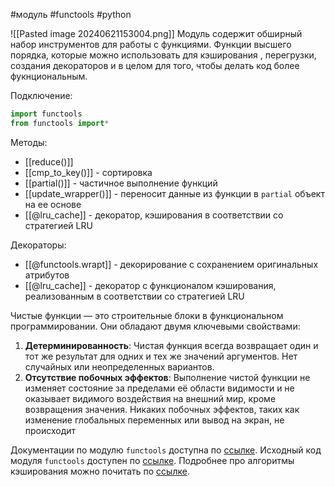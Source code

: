 #модуль #functools #python 


![[Pasted image 20240621153004.png]]
Модуль содержит обширный набор инструментов для работы с функциями. Функции высшего порядка, которые можно использовать для кэширования , перегрузки, создания декораторов и в целом для того, чтобы делать код более фукнциональным.

Подключение:
```python
import functools
from functools import*
```

Методы:
- [[reduce()]] 
- [[cmp_to_key()]] - сортировка
- [[partial()]] - частичное выполнение функций
- [[update_wrapper()]] - переносит данные из функции в `partial` объект на ее основе
- [[@lru_cache]] - декоратор, кэширования в соответствии со стратегией LRU

Декораторы:
 - [[@functools.wrapt]] - декорирование с сохранением оригинальных атрибутов
 - [[@lru_cache]] - декоратор с функционалом кэширования, реализованным в соответствии со стратегией LRU

Чистые функции — это строительные блоки в функциональном программировании. Они обладают двумя ключевыми свойствами:
1. **Детерминированность**: Чистая функция всегда возвращает один и тот же результат для одних и тех же значений аргументов. Нет случайных или неопределенных вариантов.
2. **Отсутствие побочных эффектов**: Выполнение чистой функции не изменяет состояние за пределами её области видимости и не оказывает видимого воздействия на внешний мир, кроме возвращения значения. Никаких побочных эффектов, таких как изменение глобальных переменных или вывод на экран, не происходит

Документации по модулю `functools` доступна по [ссылке](https://docs.python.org/3/library/functools.html).
Исходный код модуля `functools` доступен по [ссылке](https://github.com/python/cpython/blob/7a4791e03613bfbdc0d3ddfabfc0b59e6a6f7358/Lib/functools.py).
Подробнее про алгоритмы кэширования можно почитать по [ссылке](https://ru.wikipedia.org/wiki/%D0%90%D0%BB%D0%B3%D0%BE%D1%80%D0%B8%D1%82%D0%BC%D1%8B_%D0%BA%D1%8D%D1%88%D0%B8%D1%80%D0%BE%D0%B2%D0%B0%D0%BD%D0%B8%D1%8F).